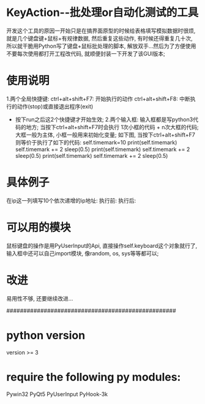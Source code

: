 # KeyAction--批处理or自动化测试的工具
开发这个工具的原因一开始只是在搞界面原型的时候给表格填写模拟数据时很烦, 就是几个键盘键+鼠标+有规律数据, 然后重复这些动作,
有时候还得重复几十次, 所以就干脆用Python写了键盘+鼠标批处理的脚本, 解放双手...然后为了方便使用不要每次使用都打开工程改代码,
就顺便封装一下开发了该GUI版本;

# 使用说明
1.两个全局快捷键:
ctrl+alt+shift+F7: 开始执行的动作
ctrl+alt+shift+F8: 中断执行的动作(stop)或直接退出程序(exit)
* 按下run之后这2个快捷键才开始生效;
2.两个输入框:
输入框都是写python3代码的地方;
当按下ctrl+alt+shift+F7时会执行 1次小框的代码 + n次大框的代码;
大框一般为主体, 小框一般用来初始化变量;
如下图, 当按下ctrl+alt+shift+F7则等价于执行了如下的代码:
self.timemark=10
print(self.timemark)
self.timemark += 2
sleep(0.5)
print(self.timemark)
self.timemark += 2
sleep(0.5)
print(self.timemark)
self.timemark += 2
sleep(0.5)

# 具体例子
在ip这一列填写10个依次递增的ip地址:
执行前:
执行后:

# 可以用的模块
鼠标键盘的操作是用PyUserInput的Api, 直接操作self.keyboard这个对象就行了, 
输入框中还可以自己import模块, 像random, os, sys等等都可以;

# 改进
易用性不够, 还要继续改进...

##################################################

# python version
version >= 3

# require the following py modules:
 Pywin32
 PyQt5
 PyUserInput
 PyHook-3k
